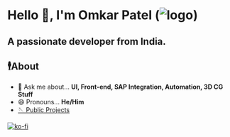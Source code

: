# Hello 👋, I'm Omkar Patel (![logo](https://komarev.com/ghpvc/?username=incpi&label=Profile%20views&color=00bfff&style=flat))
## A passionate developer from India.

## 🕴️About
- 💬 Ask me about... **UI, Front-end, SAP Integration, Automation, 3D CG Stuff**
- 😄 Pronouns... **He/Him**
- [🪡 Public Projects](https://i-incpis-projects.vercel.app/projects)

[![ko-fi](https://ko-fi.com/img/githubbutton_sm.svg)](https://ko-fi.com/D1D6R9ZWH)
